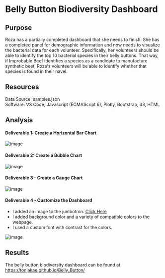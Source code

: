 # Belly Button Biodiversity Dashboard

## Purpose
Roza has a partially completed dashboard that she needs to finish. She has a completed panel for demographic information and now needs to visualize the bacterial data for each volunteer. Specifically, her volunteers should be able to identify the top 10 bacterial species in their belly buttons. That way, if Improbable Beef identifies a species as a candidate to manufacture synthetic beef, Roza's volunteers will be able to identify whether that species is found in their navel.

## Resources
Data Source: samples.json </br>
Software: VS Code, Javascript (ECMAScript 6), Plotly, Bootstrap, d3, HTML

## Analysis

#### Deliverable 1: Create a Horizontal Bar Chart

![image](https://user-images.githubusercontent.com/87340105/156867711-d7c56343-2f98-454e-b694-0567f4dda124.png)

#### Deliverable 2: Create a Bubble Chart

![image](https://user-images.githubusercontent.com/87340105/156867756-4ef9cea5-9f7b-4f82-ade8-61558102b403.png)

#### Deliverable 3 - Create a Gauge Chart

![image](https://user-images.githubusercontent.com/87340105/156867780-ff5445c0-c7e8-4e7a-a92a-b9095a9c8244.png)

#### Deliverable 4 - Customize the Dashboard
* I added an image to the jumbotron. [Click Here](https://images.wisegeek.com/blue-bacteria-with-white-background.jpg)
* I added background color and a variety of compatible colors to the webpage.
* I used a custom font with contrast for the colors.

![image](https://user-images.githubusercontent.com/87340105/156868053-f2b231c0-a30b-4c22-8ff1-b6f9dd09b46a.png)

## Results
The belly button biodiversity dashboard can be found at https://tonjakae.github.io/Belly_Button/ 
